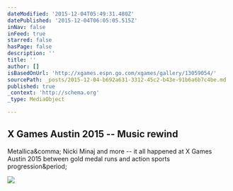 ```yaml
---
dateModified: '2015-12-04T05:49:31.480Z'
datePublished: '2015-12-04T06:05:05.515Z'
inNav: false
inFeed: true
starred: false
hasPage: false
description: ''
title: ''
author: []
isBasedOnUrl: 'http://xgames.espn.go.com/xgames/gallery/13059054/'
sourcePath: _posts/2015-12-04-b692a631-3312-45c2-b43e-91b6a6b7c4be.md
published: true
_context: 'http://schema.org'
_type: MediaObject

---
```

<article style=""><h1>X Games Austin 2015 -- Music rewind</h1><p>Metallica&amp;comma; Nicki Minaj and more -- it all happened at X Games Austin 2015 between gold medal runs and action sports progression&amp;period;</p><img src="http://a4.espncdn.com/photo/2015/1028/as_MX_schultz1.jpg" /></article>